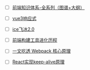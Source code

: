 - [ ] [前端知识体系-全系列（图谱+大纲）](https://segmentfault.com/a/1190000039085521)

- [ ] [vue3响应式](https://zhuanlan.zhihu.com/p/590174780)

- [ ] [ice飞冰2.0](https://juejin.cn/post/7026616296426962958)
- [ ] [前端构建工具进化历程](https://zhuanlan.zhihu.com/p/610368281)
- [ ] [一文吃透 Webpack 核心原理](https://mp.weixin.qq.com/s/SbJNbSVzSPSKBe2YStn2Zw)
- [ ] [React实现keep-alive原理](https://article.juejin.cn/post/7242969515344789565)
